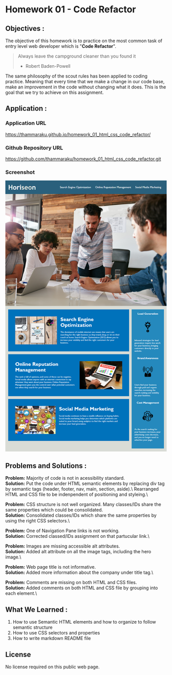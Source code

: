 # Homework 01 - Code Refactor


## Objectives :
The objective of this homework is to practice on the most common task of entry level web developer which is "**Code Refactor**".

> Always leave the campground cleaner than you found it 
> - Robert Baden-Powell

The same philosophy of the scout rules has been applied to coding practice. 
Meaning that every time that we make a change in our code base, make an improvement in the code without changing what it does.
This is the goal that we try to achieve on this assignment.



## Application :

### Application URL
https://thammaraku.github.io/homework_01_html_css_code_refactor/

### Github Repository URL
https://github.com/thammaraku/homework_01_html_css_code_refactor.git

### Screenshot
![Horiseon web page](./assets/images/01-html-css-git-homework-demo.png)



## Problems and Solutions :

**Problem:**  Majority of code is not in acessibility standard.\
**Solution:** Put the code under HTML semantic elements by replacing div tag by semantic tags (header, footer, nav, main, section, aside).\ 
Rearranged HTML and CSS file to be indenpendent of positioning and styleing.\

**Problem:**  CSS structure is not well organized. Many classes/IDs share the same properties which could be consolidated.\
**Solution:** Consolidated classes/IDs which share the same properties by using the right CSS selectors.\

**Problem:**  One of Navigation Pane links is not working.\
**Solution:** Corrected classed/IDs assignment on that partucular link.\

**Problem:**  Images are missing accessible alt attributes.\
**Solution:** Added alt attribute on all the image tags, including the hero image.\

**Problem:**  Web page title is not informative.\
**Solution:** Added more information about the company under title tag.\

**Problem:**  Comments are missing on both HTML and CSS files.\
**Solution:** Added comments on both HTML and CSS file by grouping into each element.\



## What We Learned :
1. How to use Semantic HTML elements and how to organize to follow semantic structure
2. How to use CSS selectors and properties
3. How to write markdown README file



## License
No license required on this public web page.
